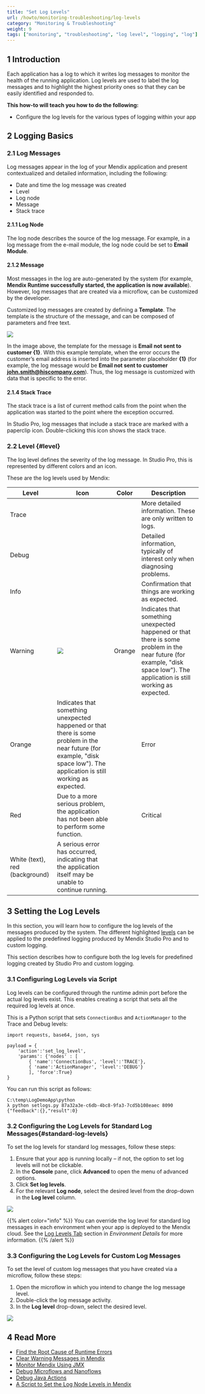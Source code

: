 ```yaml
---
title: "Set Log Levels"
url: /howto/monitoring-troubleshooting/log-levels
category: "Monitoring & Troubleshooting"
weight: 9
tags: ["monitoring", "troubleshooting", "log level", "logging", "log"]
---
```


## 1 Introduction

Each application has a log to which it writes log messages to monitor the health of the running application. Log levels are used to label the log messages and to highlight the highest priority ones so that they can be easily identified and responded to.

**This how-to will teach you how to do the following:**

* Configure the log levels for the various types of logging within your app

## 2 Logging Basics

### 2.1 Log Messages

Log messages appear in the log of your Mendix application and present contextualized and detailed information, including the following:

* Date and time the log message was created
* Level
* Log node
* Message
* Stack trace

#### 2.1.1 Log Node

The log node describes the source of the log message. For example, in a log message from the e-mail module, the log node could be set to **Email Module**.

#### 2.1.2 Message

Most messages in the log are auto-generated by the system (for example, **Mendix Runtime successfully started, the application is now available**). However, log messages that are created via a microflow, can be customized by the developer.

Customized log messages are created by defining a **Template**. The template is the structure of the message, and can be composed of parameters and free text.

 ![](/attachments/howto/monitoring-troubleshooting/log-levels/18580031.png)

In the image above, the template for the message is **Email not sent to customer {1}**. With this example template, when the error occurs the customer’s email address is inserted into the parameter placeholder **{1}** (for example, the log message would be **Email not sent to customer john.smith@hiscompany.com**). Thus, the log message is customized with data that is specific to the error.

#### 2.1.4 Stack Trace

The stack trace is a list of current method calls from the point when the application was started to the point where the exception occurred. 

In Studio Pro, log messages that include a stack trace are marked with a paperclip icon. Double-clicking this icon shows the stack trace.

### 2.2 Level {#level}

The log level defines the severity of the log message. In Studio Pro, this is represented by different colors and an icon. 

These are the log levels used by Mendix: 

| Level | Icon | Color | Description
| --- | --- | --- | --- |
| Trace | | | More detailed information. These are only written to logs. |
| Debug | | | Detailed information, typically of interest only when diagnosing problems. |
| Info  | | | Confirmation that things are working as expected. |
| Warning | ![](/attachments/howto/monitoring-troubleshooting/log-levels/18580038.png) | Orange | Indicates that something unexpected happened or that there is some problem in the near future (for example, "disk space low"). The application is still working as expected. |
 | Orange | Indicates that something unexpected happened or that there is some problem in the near future (for example, "disk space low"). The application is still working as expected. || Error | ![](/attachments/howto/monitoring-troubleshooting/log-levels/18580037.png) | Red | Due to a more serious problem, the application has not been able to perform some function. |
 | Red | Due to a more serious problem, the application has not been able to perform some function. || Critical | ![](/attachments/howto/monitoring-troubleshooting/log-levels/18580036.png) | White (text), red (background) | A serious error has occurred, indicating that the application itself may be unable to continue running. |
 | White (text), red (background) | A serious error has occurred, indicating that the application itself may be unable to continue running. |
## 3 Setting the Log Levels

In this section, you will learn how to configure the log levels of the messages produced by the system. The different highlighted [levels](#level) can be applied to the predefined logging produced by Mendix Studio Pro and to custom logging. 

This section describes how to configure both the log levels for predefined logging created by Studio Pro and custom logging.

### 3.1 Configuring Log Levels via Script

Log levels can be configured through the runtime admin port before the actual log levels exist. This enables creating a script that sets all the required log levels at once.

This is a Python script that sets `ConnectionBus` and `ActionManager` to the Trace and Debug levels:

```
import requests, base64, json, sys

payload = {
    'action':'set_log_level',
    'params': {'nodes' : [
        { 'name':'ConnectionBus', 'level':'TRACE'},
        { 'name':'ActionManager', 'level':'DEBUG'}
        ], 'force':True}
}
```

You can run this script as follows:

```
C:\temp\LogDemoApp\python
λ python setlogs.py 87a32a3e-c6db-4bc8-9fa3-7cd5b108eaec 8090
{"feedback":{},"result":0}
```

### 3.2 Configuring the Log Levels for Standard Log Messages{#standard-log-levels}

To set the log levels for standard log messages, follow these steps:

1. Ensure that your app is running locally – if not, the option to set log levels will not be clickable.
2. In the **Console** pane, click **Advanced** to open the menu of advanced options.
3. Click **Set log levels**.
4. For the relevant **Log node**, select the desired level from the drop-down in the **Log level** column.

![](/attachments/howto/monitoring-troubleshooting/log-levels/18580029.png)

{{% alert color="info" %}}
You can override the log level for standard log messages in each environment when your app is deployed to the Mendix cloud. See the [Log Levels Tab](/developerportal/deploy/environments-details#log-levels) section in *Environment Details* for more information.
{{% /alert %}}

### 3.3 Configuring the Log Levels for Custom Log Messages

To set the level of custom log messages that you have created via a microflow, follow these steps:

1. Open the microflow in which you intend to change the log message level.
2. Double-click the log message activity.
3. In the **Log level** drop-down, select the desired level.

![](/attachments/howto/monitoring-troubleshooting/log-levels/18580028.png)

## 4 Read More

* [Find the Root Cause of Runtime Errors](finding-the-root-cause-of-runtime-errors)
* [Clear Warning Messages in Mendix](clear-warning-messages)
* [Monitor Mendix Using JMX](monitoring-mendix-using-jmx)
* [Debug Microflows and Nanoflows](debug-microflows-and-nanoflows)
* [Debug Java Actions](debug-java-actions)
* [A Script to Set the Log Node Levels in Mendix](http://www.mxblog.eu/p/post/2533274790397906)
